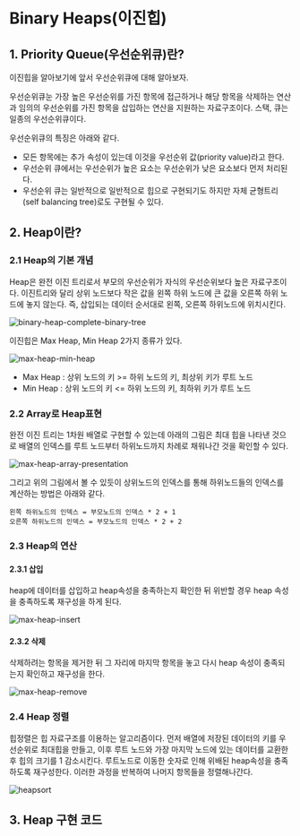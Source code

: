 # Binary Heaps(이진힙)

## 1. Priority Queue(우선순위큐)란?

이진힙을 알아보기에 앞서 우선순위큐에 대해 알아보자.

우선순위큐눈 가장 높은 우선순위를 가진 항목에 접근하거나 해당 항목을 삭제하는 연산과 임의의 우선순위를
가진 항목을 삽입하는 연산을 지원하는 자료구조이다. 스택, 큐는 일종의 우선순위큐이다.

우선순위큐의 특징은 아래와 같다.
- 모든 항목에는 추가 속성이 있는데 이것을 우선순위 값(priority value)라고 한다.
- 우선순위 큐에서는 우선순위가 높은 요소는 우선순위가 낮은 요소보다 먼저 처리된다.
- 우선순위 큐는 일반적으로 일반적으로 힙으로 구현되기도 하지만 자체 균형트리(self balancing tree)로도
구현될 수 있다.

## 2. Heap이란?

### 2.1 Heap의 기본 개념

Heap은 완전 이진 트리로서 부모의 우선순위가 자식의 우선순위보다 높은 자료구조이다. 이진트리와 달리 상위 노드보다 작은 값을 왼쪽 하위 노드에 큰 값을 오른쪽 하위 노드에 놓지 않는다. 즉, 삽입되는 데이터 순서대로 왼쪽, 오른쪽 하위노드에 위치시킨다.

![binary-heap-complete-binary-tree](https://github.com/walbatrossw/java-data-structures/blob/master/ch10-binary-heaps/img/binary-heap-complete-binary-tree.gif?raw=true)

이진힙은 Max Heap, Min Heap 2가지 종류가 있다.

![max-heap-min-heap](https://github.com/walbatrossw/java-data-structures/blob/master/ch10-binary-heaps/img/max-heap-min-heap.png?raw=true)

- Max Heap : 상위 노드의 키 >= 하위 노드의 키, 최상위 키가 루트 노드
- Min Heap : 상위 노드의 키 <= 하위 노드의 키, 최하위 키가 루트 노드

### 2.2 Array로 Heap표현

완전 이진 트리는 1차원 배열로 구현할 수 있는데 아래의 그림은 최대 힙을 나타낸 것으로 배열의 인덱스를 루트 노드부터 하위노드까지 차례로 채워나간 것을 확인할 수 있다.

![max-heap-array-presentation](https://github.com/walbatrossw/java-data-structures/blob/master/ch10-binary-heaps/img/max-heap-array-presentation.png?raw=true)

그리고 위의 그림에서 볼 수 있듯이 상위노드의 인덱스를 통해 하위노드들의 인덱스를 계산하는 방법은 아래와 같다.

```
왼쪽 하위노드의 인덱스 = 부모노드의 인덱스 * 2 + 1
오른쪽 하위노드의 인덱스 = 부모노드의 인덱스 * 2 + 2
```

### 2.3 Heap의 연산

#### 2.3.1 삽입

heap에 데이터를 삽입하고 heap속성을 충족하는지 확인한 뒤 위반할 경우 heap 속성을 충족하도록 재구성을 하게 된다.

![max-heap-insert](https://github.com/walbatrossw/java-data-structures/blob/master/ch10-binary-heaps/img/max-heap-insert.gif?raw=true)

#### 2.3.2 삭제

삭제하려는 항목을 제거한 뒤 그 자리에 마지막 항목을 놓고 다시 heap 속성이 충족되는지 확인하고 재구성을 한다.

![max-heap-remove](https://github.com/walbatrossw/java-data-structures/blob/master/ch10-binary-heaps/img/max-heap-remove.gif?raw=true)

### 2.4 Heap 정렬

힙정렬은 힙 자료구조를 이용하는 알고리즘이다. 먼저 배열에 저장된 데이터의 키를 우선순위로 최대힙을 만들고, 이후 루트 노드와 가장 마지막 노드에 있는 데이터를 교환한 후 힙의 크기를 1 감소시킨다. 루트노드로 이동한 숫자로 인해 위배된 heap속성을 충족하도록 재구성한다. 이러한 과정을 반복하여 나머지 항목들을 정렬해나간다.

![heapsort]()

## 3. Heap 구현 코드



